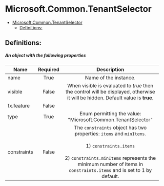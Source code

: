 <a name="microsoft-common-tenantselector"></a>
# Microsoft.Common.TenantSelector
* [Microsoft.Common.TenantSelector](#microsoft-common-tenantselector)
    * [Definitions:](#microsoft-common-tenantselector-definitions)

<a name="microsoft-common-tenantselector-definitions"></a>
## Definitions:
<a name="microsoft-common-tenantselector-definitions-an-object-with-the-following-properties"></a>
##### An object with the following properties
| Name | Required | Description
| ---|:--:|:--:|
|name|True|Name of the instance.
|visible|False|When visible is evaluated to *true* then the control will be displayed, otherwise it will be hidden.  Default value is **true**.
|fx.feature|False|
|type|True|Enum permitting the value: "Microsoft.Common.TenantSelector"
|constraints|False|The <code>constraints</code> object has two properties: <code>items</code> and <code>minItems</code>.<br><br>1) <code>constraints.items</code> <br><br>2) <code>constraints.minItems</code> represents the minimum number of items in <code>constraints.items</code> and is set to 1 by default.
